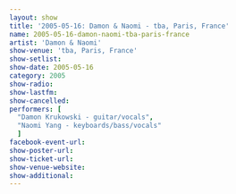```yaml
---
layout: show
title: '2005-05-16: Damon & Naomi - tba, Paris, France'
name: 2005-05-16-damon-naomi-tba-paris-france
artist: 'Damon & Naomi'
show-venue: 'tba, Paris, France'
show-setlist: 
show-date: 2005-05-16
category: 2005
show-radio: 
show-lastfm: 
show-cancelled: 
performers: [
  "Damon Krukowski - guitar/vocals",
  "Naomi Yang - keyboards/bass/vocals"
  ]
facebook-event-url: 
show-poster-url: 
show-ticket-url: 
show-venue-website: 
show-additional: 
---
```


